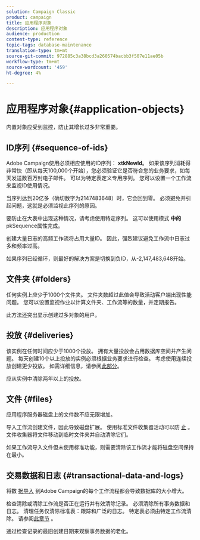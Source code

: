 ```yaml
---
solution: Campaign Classic
product: campaign
title: 应用程序对象
description: 应用程序对象
audience: production
content-type: reference
topic-tags: database-maintenance
translation-type: tm+mt
source-git-commit: 972885c3a38bcd3a260574bacbb3f507e11ae05b
workflow-type: tm+mt
source-wordcount: '459'
ht-degree: 4%

---
```



# 应用程序对象{#application-objects}

内置对象应受到监控，防止其增长过多非常重要。

## ID序列 {#sequence-of-ids}

Adobe Campaign使用必须相应使用的ID序列： **xtkNewId**。 如果该序列消耗得非常快（即从每天100,000个开始），您必须验证它是否符合您的业务要求，如每天发送数百万封电子邮件。 可以为特定表定义专用序列。 您可以设置一个工作流来监视ID使用情况。

当序列达到20亿多（确切数字为2147483648）时，它会回到零。 必须避免并引起问题，这就是必须监视此序列的原因。

要防止在大表中出现这种情况，请考虑使用特定序列。 这可以使用模式 **中的** pkSequence属性完成。

创建大量日志的高频工作流将占用大量ID。 因此，强烈建议避免工作流中日志过多和频率过高。

如果序列已经循环，则最好的解决方案是切换到负ID，从-2,147,483,648开始。

## 文件夹 {#folders}

任何实例上应少于1000个文件夹。 文件夹数超过此值会导致活动客户端出现性能问题。 您可以设置监视作业以计算文件夹、工作流等的数量，并定期报告。

此方法还突出显示创建过多对象的用户。

## 投放 {#deliveries}

该实例在任何时间应少于1000个投放。 拥有大量投放会占用数据库空间并产生问题。 每天创建10个以上投放的实例必须根据业务要求进行检查。 考虑使用连续投放创建更少投放。 如需详细信息，请参阅[此部分](../../workflow/using/continuous-delivery.md)。

应从实例中清除两年以上的投放。

## 文件 {#files}

应用程序服务器磁盘上的文件数不应无限增加。

导入工作流创建文件，因此导致磁盘扩展。 使用标准文件收集器活动可以防 [止](../../workflow/using/file-collector.md) 。 文件收集器将文件移动到临时文件夹并自动清除它们。

如果工作流导入文件但未使用标准功能，则需要清除该工作流才能将磁盘空间保持在最小。

## 交易数据和日志 {#transactional-data-and-logs}

将数 [据导入](../../workflow/using/data-life-cycle.md#work-table) 到Adobe Campaign的每个工作流程都会导致数据库的大小增大。

检查清除或清除工作流是否正在运行并有效清除记录。 必须清除所有事务数据和日志。 清理任务仅清除标准表：跟踪和广泛的日志。 特定表必须由特定工作流清除。 请参阅[此章节](../../workflow/using/monitoring-workflow-execution.md#purging-the-logs) 。

通过检查记录的最旧创建日期来观察事务数据的老化。
